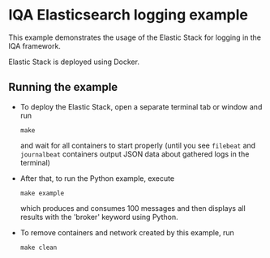 # IQA Elasticsearch logging example

This example demonstrates the usage of the Elastic Stack for logging in the IQA framework.

Elastic Stack is deployed using Docker.

## Running the example

* To deploy the Elastic Stack, open a separate terminal tab or window and run

    ```make```
    
  and wait for all containers to start properly (until you see `filebeat` and `journalbeat` containers
  output JSON data about gathered logs in the terminal)
  
* After that, to run the Python example, execute

    ```make example```
    
  which produces and consumes 100 messages and then displays all results with the 'broker' keyword using Python. 

* To remove containers and network created by this example, run

    ```make clean```

